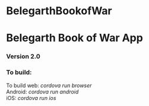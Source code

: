 # BelegarthBookofWar

Belegarth Book of War App
=========================

### Version 2.0

### To build:
To build web: _cordova run browser_  
Android: _cordova run android_  
iOS: _cordova run ios_  
